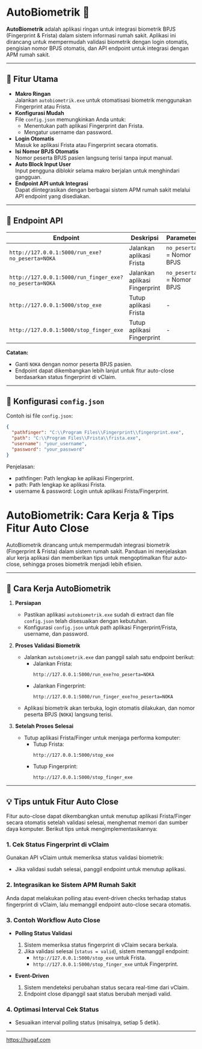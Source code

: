 # AutoBiometrik 🚀  

**AutoBiometrik** adalah aplikasi ringan untuk integrasi biometrik BPJS (Fingerprint & Frista) dalam sistem informasi rumah sakit. Aplikasi ini dirancang untuk mempermudah validasi biometrik dengan login otomatis, pengisian nomor BPJS otomatis, dan API endpoint untuk integrasi dengan APM rumah sakit.  

---

## 🎯 Fitur Utama  
- **Makro Ringan**  
  Jalankan `autobiometrik.exe` untuk otomatisasi biometrik menggunakan Fingerprint atau Frista.  
- **Konfigurasi Mudah**  
  File `config.json` memungkinkan Anda untuk:  
  - Menentukan path aplikasi Fingerprint dan Frista.  
  - Mengatur username dan password.  
- **Login Otomatis**  
  Masuk ke aplikasi Frista atau Fingerprint secara otomatis.  
- **Isi Nomor BPJS Otomatis**  
  Nomor peserta BPJS pasien langsung terisi tanpa input manual.  
- **Auto Block Input User**  
  Input pengguna diblokir selama makro berjalan untuk menghindari gangguan.  
- **Endpoint API untuk Integrasi**  
  Dapat diintegrasikan dengan berbagai sistem APM rumah sakit melalui API endpoint yang disediakan.  

---

## 🔧 Endpoint API  

| Endpoint | Deskripsi | Parameter |
|----------|-----------|-----------|
| `http://127.0.0.1:5000/run_exe?no_peserta=NOKA` | Jalankan aplikasi Frista | `no_peserta` = Nomor BPJS |
| `http://127.0.0.1:5000/run_finger_exe?no_peserta=NOKA` | Jalankan aplikasi Fingerprint | `no_peserta` = Nomor BPJS |
| `http://127.0.0.1:5000/stop_exe` | Tutup aplikasi Frista | - |
| `http://127.0.0.1:5000/stop_finger_exe` | Tutup aplikasi Fingerprint | - |

**Catatan:**  
- Ganti `NOKA` dengan nomor peserta BPJS pasien.  
- Endpoint dapat dikembangkan lebih lanjut untuk fitur auto-close berdasarkan status fingerprint di vClaim.  

---

## 📁 Konfigurasi `config.json`  

Contoh isi file `config.json`:  
```json
{
  "pathfinger": "C:\\Program Files\\Fingerprint\\fingerprint.exe",
  "path": "C:\\Program Files\\Frista\\frista.exe",
  "username": "your_username",
  "password": "your_password"
}
```
Penjelasan:
- pathfinger: Path lengkap ke aplikasi Fingerprint.
- path: Path lengkap ke aplikasi Frista.
- username & password: Login untuk aplikasi Frista/Fingerprint.

# AutoBiometrik: Cara Kerja & Tips Fitur Auto Close  

AutoBiometrik dirancang untuk mempermudah integrasi biometrik (Fingerprint & Frista) dalam sistem rumah sakit. Panduan ini menjelaskan alur kerja aplikasi dan memberikan tips untuk mengoptimalkan fitur auto-close, sehingga proses biometrik menjadi lebih efisien.

---

## 🚀 **Cara Kerja AutoBiometrik**  

1. **Persiapan**  
   - Pastikan aplikasi `autobiometrik.exe` sudah di extract dan file `config.json` telah disesuaikan dengan kebutuhan.  
   - Konfigurasi `config.json` untuk path aplikasi Fingerprint/Frista, username, dan password.  

2. **Proses Validasi Biometrik**  
   - Jalankan `autobiometrik.exe` dan panggil salah satu endpoint berikut:
     - Jalankan Frista:  
       ```plaintext
       http://127.0.0.1:5000/run_exe?no_peserta=NOKA
       ```
     - Jalankan Fingerprint:  
       ```plaintext
       http://127.0.0.1:5000/run_finger_exe?no_peserta=NOKA
       ```
   - Aplikasi biometrik akan terbuka, login otomatis dilakukan, dan nomor peserta BPJS (`NOKA`) langsung terisi.  

3. **Setelah Proses Selesai**  
   - Tutup aplikasi Frista/Finger untuk menjaga performa komputer:  
     - Tutup Frista:  
       ```plaintext
       http://127.0.0.1:5000/stop_exe
       ```
     - Tutup Fingerprint:  
       ```plaintext
       http://127.0.0.1:5000/stop_finger_exe
       ```  

---

## 💡 **Tips untuk Fitur Auto Close**  

Fitur auto-close dapat dikembangkan untuk menutup aplikasi Frista/Finger secara otomatis setelah validasi selesai, menghemat memori dan sumber daya komputer. Berikut tips untuk mengimplementasikannya:  

### 1. **Cek Status Fingerprint di vClaim**  
Gunakan API vClaim untuk memeriksa status validasi biometrik:  
- Jika validasi sudah selesai, panggil endpoint untuk menutup aplikasi.  

### 2. **Integrasikan ke Sistem APM Rumah Sakit**  
Anda dapat melakukan polling atau event-driven checks terhadap status fingerprint di vClaim, lalu memanggil endpoint auto-close secara otomatis.  

### 3. **Contoh Workflow Auto Close**  
- **Polling Status Validasi**  
  1. Sistem memeriksa status fingerprint di vClaim secara berkala.  
  2. Jika validasi selesai (`status = valid`), sistem memanggil endpoint:  
     - `http://127.0.0.1:5000/stop_exe` untuk Frista.  
     - `http://127.0.0.1:5000/stop_finger_exe` untuk Fingerprint.  

- **Event-Driven**  
  1. Sistem mendeteksi perubahan status secara real-time dari vClaim.  
  2. Endpoint close dipanggil saat status berubah menjadi valid.  

### 4. **Optimasi Interval Cek Status**  
- Sesuaikan interval polling status (misalnya, setiap 5 detik).  

---
https://hugaf.com


